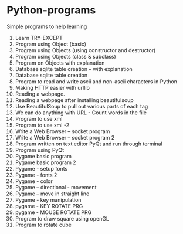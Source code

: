 # Python-programs
Simple programs to help learning 
1. Learn TRY-EXCEPT
2. Program using Object (basic)
3. Program using Objects (using constructor and destructor)
4. Program using Objects (class & subclass)
5. Program on Objects with explanation
6. Database sqlite table creation – with explanation
7. Database sqlite table creation
8. Program to read and write ascii and non-ascii characters in Python
9. Making HTTP easier with urllib
10. Reading a webpage.
11. Reading a webpage after installing beautifulsoup
12. Use BeautifulSoup to pull out various parts of each tag
13. We can do anything with URL - Count words in the file
14. Program to use xml
15. Program to use xml -2
16. Write a Web Browser – socket program
17. Write a Web Browser – socket program 2
18. Program written on text editor PyQt and run through terminal
19. Program using PyQt 
20. Pygame basic program
21. Pygame basic program 2
22. Pygame - setup fonts
23. Pygame - fonts 2
24. Pygame - color
25. Pygame – directional - movement
26. Pygame – move in straight line
27. Pygame -  key manipulation
28. pygame - KEY ROTATE PRG
29. pygame - MOUSE ROTATE PRG
30. Program to draw square using openGL
31. Program to rotate cube

